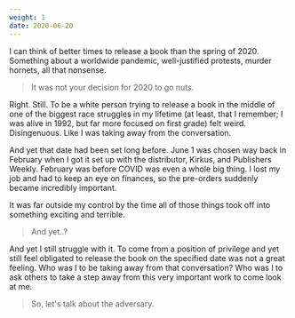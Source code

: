 ```yaml
---
weight: 1
date: 2020-06-20
---
```


I can think of better times to release a book than the spring of 2020. Something about a worldwide pandemic, well-justified protests, murder hornets, all that nonsense.

> It was not your decision for 2020 to go nuts.

Right. Still. To be a white person trying to release a book in the middle of one of the biggest race struggles in my lifetime (at least, that I remember; I was alive in 1992, but far more focused on first grade) felt weird. Disingenuous. Like I was taking away from the conversation.

And yet that date had been set long before. June 1 was chosen way back in February when I got it set up with the distributor, Kirkus, and Publishers Weekly. February was before COVID was even a whole big thing. I lost my job and had to keep an eye on finances, so the pre-orders suddenly became incredibly important.

It was far outside my control by the time all of those things took off into something exciting and terrible.

> And yet..?

And yet I still struggle with it. To come from a position of privilege and yet still feel obligated to release the book on the specified date was not a great feeling. Who was I to be taking away from that conversation? Who was I to ask others to take a step away from this very important work to come look at me.

> So, let's talk about the adversary.
